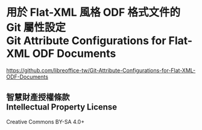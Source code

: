# 用於 Flat-XML 風格 ODF 格式文件的 Git 屬性設定<br>Git Attribute Configurations for Flat-XML ODF Documents
<https://github.com/libreoffice-tw/Git-Attribute-Configurations-for-Flat-XML-ODF-Documents>

## 智慧財產授權條款<br>Intellectual Property License
Creative Commons BY-SA 4.0+
